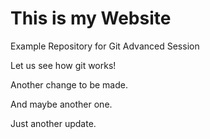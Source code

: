 # This is my Website

Example Repository for Git Advanced Session

Let us see how git works!

Another change to be made.

And maybe another one.

Just another update.
